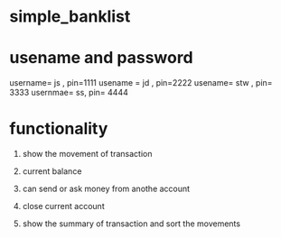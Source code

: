 # simple_banklist


# usename and password
username= js , pin=1111
usename = jd , pin=2222
usename= stw , pin= 3333
usernmae= ss, pin= 4444

# functionality 

1. show the movement of transaction
2. current balance
3. can send or ask money from anothe account
4. close current account 

5. show the summary of transaction and sort the movements
